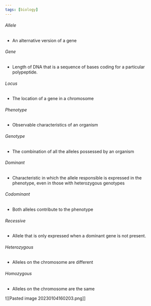 ```yaml
---
tags: [biology]
---
```

###### Allele
- An alternative version of a gene

###### Gene
- Length of DNA that is a sequence of bases coding for a particular polypeptide.

###### Locus
- The location of a gene in a chromosome

###### Phenotype
- Observable characteristics of an organism

###### Genotype
- The combination of all the alleles possessed by an organism

###### Dominant
- Characteristic in which the allele responsible is expressed in the phenotype, even in those with heterozygous genotypes

###### Codominant
- Both alleles contribute to the phenotype

###### Recessive
- Allele that is only expressed when a dominant gene is not present.

###### Heterozygous
- Alleles on the chromosome are different

###### Homozygous
- Alleles on the chromosome are the same

![[Pasted image 20230104160203.png]]
